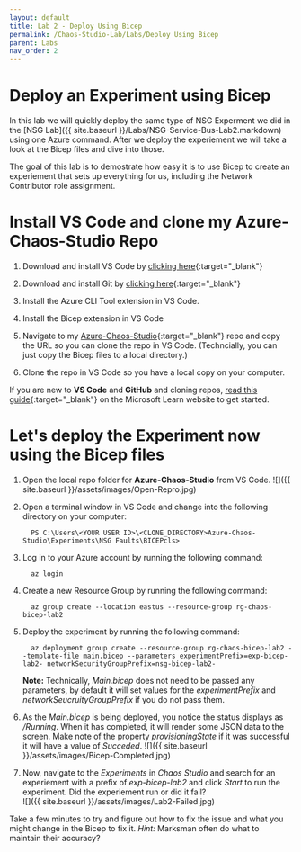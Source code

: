 ```yaml
---
layout: default
title: Lab 2 - Deploy Using Bicep
permalink: /Chaos-Studio-Lab/Labs/Deploy Using Bicep
parent: Labs 
nav_order: 2
---
```

# Deploy an Experiment using Bicep
In this lab we will quickly deploy the same type of NSG Experment we did in the [NSG Lab]({{ site.baseurl }}/Labs/NSG-Service-Bus-Lab2.markdown) using one Azure command.  After we deploy the experiement we will take a look at the Bicep files and dive into those.  

The goal of this lab is to demostrate how easy it is to use Bicep to create an experiement that sets up everything for us, including the Network Contributor role assignment.

# Install VS Code and clone my Azure-Chaos-Studio Repo
1. Download and install VS Code by [clicking here](https://code.visualstudio.com/){:target="_blank"} 

2. Download and install Git by [clicking here](https://git-scm.com/download/win){:target="_blank"}

3. Install the Azure CLI Tool extension in VS Code.

4. Install the Bicep extension in VS Code

5. Navigate to my [Azure-Chaos-Studio](https://github.com/Rickcau/Azure-Chaos-Studio){:target="_blank"} repo and copy the URL so you can clone the repo in VS Code.  (Techncially, you can just copy the Bicep files to a local directory.)

6. Clone the repo in VS Code so you have a local copy on your computer.

If you are new to **VS Code** and **GitHub** and cloning repos, [read this guide](https://learn.microsoft.com/en-us/azure/developer/javascript/how-to/with-visual-studio-code/clone-github-repository?tabs=create-repo-command-palette%2Cinitialize-repo-activity-bar%2Ccreate-branch-command-palette%2Ccommit-changes-command-palette%2Cpush-command-palette){:target="_blank"} on the Microsoft Learn website to get started.

# Let's deploy the Experiment now using the Bicep files
1. Open the local repo folder for **Azure-Chaos-Studio** from VS Code.
![]({{ site.baseurl }}/assets/images/Open-Repro.jpg)

2. Open a terminal window in VS Code and change into the following directory on your computer:
   ~~~
     PS C:\Users\<YOUR USER ID>\<CLONE_DIRECTORY>Azure-Chaos-Studio\Experiments\NSG Faults\BICEPcls>
   ~~~

3. Log in to your Azure account by running the following command:
   ~~~
     az login
   ~~~

4. Create a new Resource Group by running the following command:
   ~~~
     az group create --location eastus --resource-group rg-chaos-bicep-lab2
   ~~~

5. Deploy the experiment by running the following command:
   ~~~
     az deployment group create --resource-group rg-chaos-bicep-lab2 --template-file main.bicep --parameters experimentPrefix=exp-bicep-lab2- networkSecurityGroupPrefix=nsg-bicep-lab2-
   ~~~

   **Note:**  Technically, *Main.bicep* does not need to be passed any parameters, by default it will set values for the *experimentPrefix* and *networkSeucruityGroupPrefix* if you do not pass them.

6. As the *Main.bicep* is being deployed, you notice the status displays as */Running*.  When it has completed, it will render some JSON data to the screen.  Make note of the property *provisioningState* if it was successful it will have a value of *Succeded*.
![]({{ site.baseurl }}/assets/images/Bicep-Completed.jpg) 

7. Now, navigate to the *Experiments* in *Chaos Studio* and search for an experiement with a prefix of *exp-bicep-lab2* and click *Start* to run the experiment.
Did the experiement run or did it fail?  
![]({{ site.baseurl }}/assets/images/Lab2-Failed.jpg)

Take a few minutes to try and figure out how to fix the issue and what you might change in the Bicep to fix it.  *Hint:* Marksman often do what to maintain their accuracy?



 


